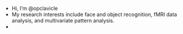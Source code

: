 - Hi, I’m @opclavicle
- My research interests include face and object recognition, fMRI data analysis, and multivariate pattern analysis.
- 
